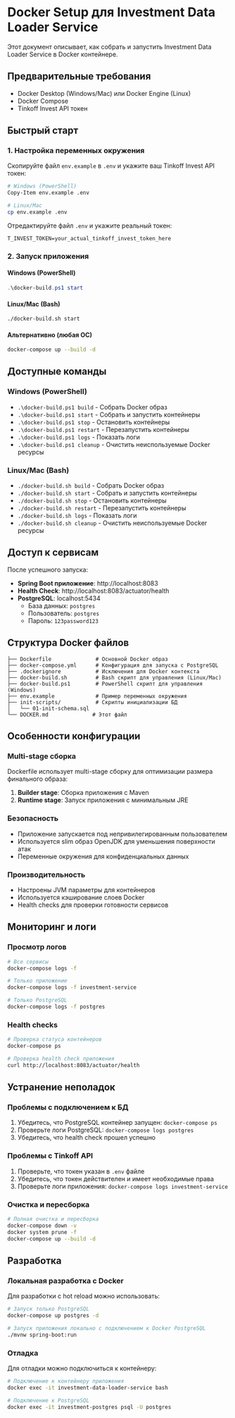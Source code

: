 # Docker Setup для Investment Data Loader Service

Этот документ описывает, как собрать и запустить Investment Data Loader Service в Docker контейнере.

## Предварительные требования

- Docker Desktop (Windows/Mac) или Docker Engine (Linux)
- Docker Compose
- Tinkoff Invest API токен

## Быстрый старт

### 1. Настройка переменных окружения

Скопируйте файл `env.example` в `.env` и укажите ваш Tinkoff Invest API токен:

```bash
# Windows (PowerShell)
Copy-Item env.example .env

# Linux/Mac
cp env.example .env
```

Отредактируйте файл `.env` и укажите реальный токен:

```env
T_INVEST_TOKEN=your_actual_tinkoff_invest_token_here
```

### 2. Запуск приложения

#### Windows (PowerShell)
```powershell
.\docker-build.ps1 start
```

#### Linux/Mac (Bash)
```bash
./docker-build.sh start
```

#### Альтернативно (любая ОС)
```bash
docker-compose up --build -d
```

## Доступные команды

### Windows (PowerShell)
- `.\docker-build.ps1 build` - Собрать Docker образ
- `.\docker-build.ps1 start` - Собрать и запустить контейнеры
- `.\docker-build.ps1 stop` - Остановить контейнеры
- `.\docker-build.ps1 restart` - Перезапустить контейнеры
- `.\docker-build.ps1 logs` - Показать логи
- `.\docker-build.ps1 cleanup` - Очистить неиспользуемые Docker ресурсы

### Linux/Mac (Bash)
- `./docker-build.sh build` - Собрать Docker образ
- `./docker-build.sh start` - Собрать и запустить контейнеры
- `./docker-build.sh stop` - Остановить контейнеры
- `./docker-build.sh restart` - Перезапустить контейнеры
- `./docker-build.sh logs` - Показать логи
- `./docker-build.sh cleanup` - Очистить неиспользуемые Docker ресурсы

## Доступ к сервисам

После успешного запуска:

- **Spring Boot приложение**: http://localhost:8083
- **Health Check**: http://localhost:8083/actuator/health
- **PostgreSQL**: localhost:5434
  - База данных: `postgres`
  - Пользователь: `postgres`
  - Пароль: `123password123`

## Структура Docker файлов

```
├── Dockerfile              # Основной Docker образ
├── docker-compose.yml      # Конфигурация для запуска с PostgreSQL
├── .dockerignore           # Исключения для Docker контекста
├── docker-build.sh         # Bash скрипт для управления (Linux/Mac)
├── docker-build.ps1        # PowerShell скрипт для управления (Windows)
├── env.example             # Пример переменных окружения
├── init-scripts/           # Скрипты инициализации БД
│   └── 01-init-schema.sql
└── DOCKER.md              # Этот файл
```

## Особенности конфигурации

### Multi-stage сборка
Dockerfile использует multi-stage сборку для оптимизации размера финального образа:
1. **Builder stage**: Сборка приложения с Maven
2. **Runtime stage**: Запуск приложения с минимальным JRE

### Безопасность
- Приложение запускается под непривилегированным пользователем
- Используется slim образ OpenJDK для уменьшения поверхности атак
- Переменные окружения для конфиденциальных данных

### Производительность
- Настроены JVM параметры для контейнеров
- Используется кэширование слоев Docker
- Health checks для проверки готовности сервисов

## Мониторинг и логи

### Просмотр логов
```bash
# Все сервисы
docker-compose logs -f

# Только приложение
docker-compose logs -f investment-service

# Только PostgreSQL
docker-compose logs -f postgres
```

### Health checks
```bash
# Проверка статуса контейнеров
docker-compose ps

# Проверка health check приложения
curl http://localhost:8083/actuator/health
```

## Устранение неполадок

### Проблемы с подключением к БД
1. Убедитесь, что PostgreSQL контейнер запущен: `docker-compose ps`
2. Проверьте логи PostgreSQL: `docker-compose logs postgres`
3. Убедитесь, что health check прошел успешно

### Проблемы с Tinkoff API
1. Проверьте, что токен указан в `.env` файле
2. Убедитесь, что токен действителен и имеет необходимые права
3. Проверьте логи приложения: `docker-compose logs investment-service`

### Очистка и пересборка
```bash
# Полная очистка и пересборка
docker-compose down -v
docker system prune -f
docker-compose up --build -d
```

## Разработка

### Локальная разработка с Docker
Для разработки с hot reload можно использовать:

```bash
# Запуск только PostgreSQL
docker-compose up postgres -d

# Запуск приложения локально с подключением к Docker PostgreSQL
./mvnw spring-boot:run
```

### Отладка
Для отладки можно подключиться к контейнеру:

```bash
# Подключение к контейнеру приложения
docker exec -it investment-data-loader-service bash

# Подключение к PostgreSQL
docker exec -it investment-postgres psql -U postgres
```
